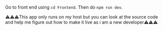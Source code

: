 Go to front end using ```cd Frontend```.
Then do ```npm run dev```. 

⚠️⚠️⚠️This app only runs on my host but you can look at the source code and help me figure out how to make it live as i am a new developer⚠️⚠️⚠️
